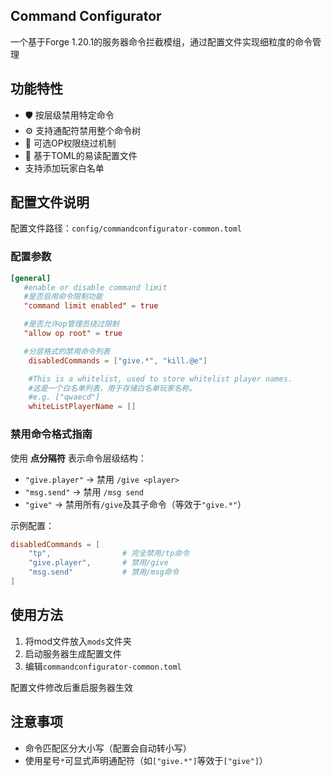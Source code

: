 ## Command Configurator

一个基于Forge 1.20.1的服务器命令拦截模组，通过配置文件实现细粒度的命令管理

## 功能特性

- 🛡️ 按层级禁用特定命令
- ⚙️ 支持通配符禁用整个命令树
- 👮 可选OP权限绕过机制
- 📁 基于TOML的易读配置文件
- 支持添加玩家白名单

## 配置文件说明

配置文件路径：`config/commandconfigurator-common.toml`

### 配置参数

```toml
[general]
   #enable or disable command limit
   #是否启用命令限制功能
   "command limit enabled" = true

   #是否允许op管理员绕过限制
   "allow op root" = true

   #分层格式的禁用命令列表
    disabledCommands = ["give.*", "kill.@e"]

    #This is a whitelist, used to store whitelist player names.
    #这是一个白名单列表，用于存储白名单玩家名称。
    #e.g. ["qwaecd"]
    whiteListPlayerName = []
```

### 禁用命令格式指南

使用 **点分隔符** 表示命令层级结构：
- `"give.player"` → 禁用 `/give <player>`
- `"msg.send"` → 禁用 `/msg send`
- `"give"` → 禁用所有`/give`及其子命令（等效于`"give.*"`）

示例配置：
```toml
disabledCommands = [
    "tp",                # 完全禁用/tp命令
    "give.player",       # 禁用/give
    "msg.send"           # 禁用/msg命令
]
```

## 使用方法

1. 将mod文件放入`mods`文件夹
2. 启动服务器生成配置文件
3. 编辑`commandconfigurator-common.toml`

配置文件修改后重启服务器生效


## 注意事项

-  命令匹配区分大小写（配置会自动转小写）
-  使用星号`*`可显式声明通配符（如`["give.*"]`等效于`["give"]`）
